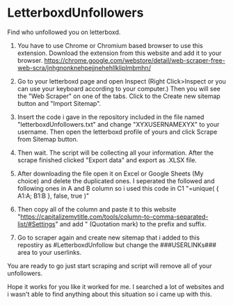 # LetterboxdUnfollowers
Find who unfollowed you on letterboxd.

1) You have to use Chrome or Chromium based browser to use this extension. Download the extension from this website and add it to your browser.
https://chrome.google.com/webstore/detail/web-scraper-free-web-scra/jnhgnonknehpejjnehehllkliplmbmhn/

2) Go to your letterboxd page and open Inspect (Right Click>Inspect or you can use your keyboard according to your computer.) Then you will see the "Web Scraper" on one of the tabs. Click to the Create new sitemap button and "Import Sitemap".

3) Insert the code i gave in the repository included in the file named "letterboxdUnfollowers.txt" and change "XYXUSERNAMEXYX" to your username. Then open the letterboxd profile of yours and click Scrape from Sitemap button. 

4) Then wait. The script will be collecting all your information. After the scrape finished clicked "Export data" and export as .XLSX file.

5) After downloading the file open it on Excel or Google Sheets (My choice) and delete the duplicated ones. I seperated the followed and following ones in A and B column so i used this code in C1 "=unique( { A1:A; B1:B }, false, true )"

6) Then copy all of the column and paste it to this website "https://capitalizemytitle.com/tools/column-to-comma-separated-list/#Settings" and add " (Quotation mark) to the prefix and suffix.

7) Go to scraper again and create new sitemap that i added to this repostiry as #LetterboxdUnfollow but change the ###USERLINKs### area to your userlinks. 

You are ready to go just start scraping and script will remove all of your unfollowers.

Hope it works for you like it worked for me.
I searched a lot of websites and i wasn't able to find anything about this situation so i came up with this. 
